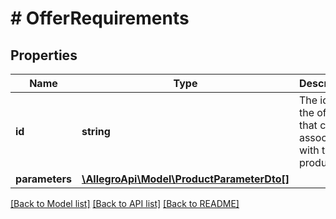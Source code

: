 # # OfferRequirements

## Properties

Name | Type | Description | Notes
------------ | ------------- | ------------- | -------------
**id** | **string** | The id of the offer that can be associated with this product. | [optional]
**parameters** | [**\AllegroApi\Model\ProductParameterDto[]**](ProductParameterDto.md) |  | [optional]

[[Back to Model list]](../../README.md#models) [[Back to API list]](../../README.md#endpoints) [[Back to README]](../../README.md)

